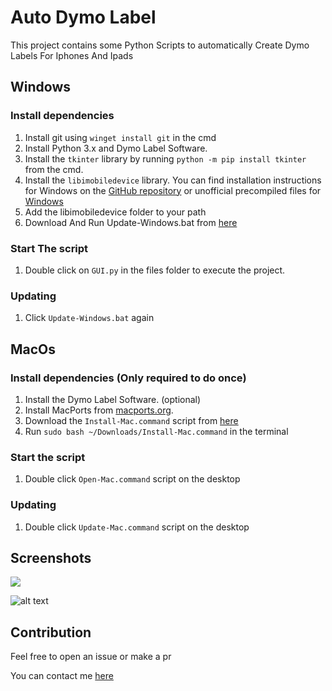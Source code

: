 # Auto Dymo Label

This project contains some Python Scripts to automatically Create Dymo Labels For Iphones And Ipads
 
## Windows

### Install dependencies
1. Install git using `winget install git` in the cmd
2. Install Python 3.x and Dymo Label Software.
3. Install the `tkinter` library by running `python -m pip install tkinter` from the cmd.
4. Install the `libimobiledevice` library. You can find installation instructions for Windows on the [GitHub repository](https://github.com/libimobiledevice/libimobiledevice) or unofficial precompiled files for [Windows](https://github.com/L1ghtmann/libimobiledevice)
5. Add the libimobiledevice folder to your path
6. Download And Run Update-Windows.bat from [here](https://github.com/iwannet/Auto-Dymo-Label/releases/latest)

### Start The script

1. Double click on `GUI.py` in the files folder to execute the project.
### Updating

1. Click `Update-Windows.bat` again

## MacOs


### Install dependencies (Only required to do once)
1. Install the Dymo Label Software. (optional)
2. Install MacPorts from [macports.org](https://www.macports.org/).
3. Download the `Install-Mac.command` script from [here](https://github.com/iwannet/Auto-Dymo-Label/releases/latest/download/Install-Mac.command)
4. Run `sudo bash ~/Downloads/Install-Mac.command` in the terminal

### Start the script

1. Double click `Open-Mac.command` script on the desktop


### Updating

1. Double click `Update-Mac.command` script on the desktop


## Screenshots


![](https://github.com/iwannet/Auto-Dymo-Label/blob/main/App.png?raw=true)

![alt text](https://github.com/iwannet/Auto-Dymo-Label/blob/main/Overview.png?raw=true)


## Contribution

Feel free to open an issue or make a pr

You can contact me [here](https://www.iwannet.cc/#contact)
